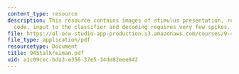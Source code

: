 ```yaml
---
content_type: resource
description: This resource contains images of stimulus presentation, reading the neuronal
  code, input to the classifier and decoding requires very few spikes.
file: https://ol-ocw-studio-app-production.s3.amazonaws.com/courses/9-459-scene-understanding-symposium-spring-2006/a1c09cecbda3e35637e534de82eee042_945talkreiman.pdf
file_type: application/pdf
resourcetype: Document
title: 945talkreiman.pdf
uid: a1c09cec-bda3-e356-37e5-34de82eee042
---
```

